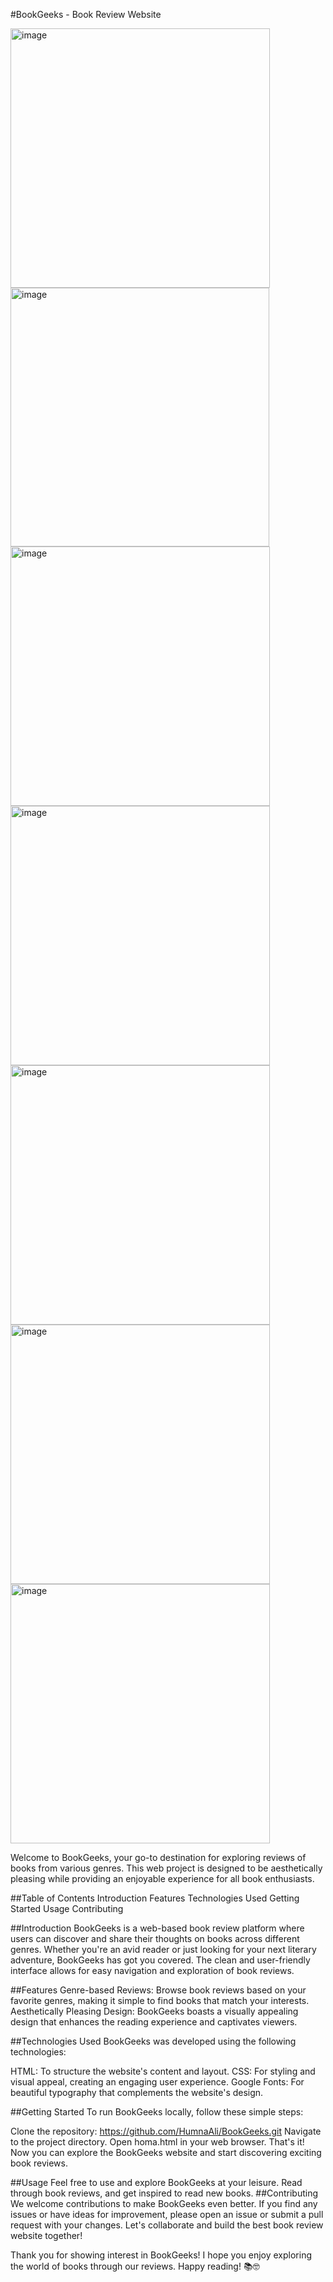 #BookGeeks - Book Review Website

<img width="415" alt="image" src="https://github.com/HumnaAli/BookGeeks/assets/100784745/105ed7d2-2f05-4ff4-bf3d-4cebbcae75cd">
<img width="414" alt="image" src="https://github.com/HumnaAli/BookGeeks/assets/100784745/f5d99df7-a09a-4e29-a5a5-0c00e27dde08">
<img width="415" alt="image" src="https://github.com/HumnaAli/BookGeeks/assets/100784745/100b052b-5c14-450b-88fe-009aa5b06273">
<img width="415" alt="image" src="https://github.com/HumnaAli/BookGeeks/assets/100784745/f02ae346-ce03-4644-83d9-2bb7927b171a">
<img width="415" alt="image" src="https://github.com/HumnaAli/BookGeeks/assets/100784745/32a6adf9-2f18-4ff5-9029-01a88bcd232f">
<img width="415" alt="image" src="https://github.com/HumnaAli/BookGeeks/assets/100784745/226408a4-7cd2-41c6-b7c0-319512730c70">
<img width="415" alt="image" src="https://github.com/HumnaAli/BookGeeks/assets/100784745/80e7db18-7377-48e7-8d7a-5978af11c092">

Welcome to BookGeeks, your go-to destination for exploring reviews of books from various genres. This web project is designed to be aesthetically pleasing while providing an enjoyable experience for all book enthusiasts.

##Table of Contents
Introduction
Features
Technologies Used
Getting Started
Usage
Contributing

##Introduction
BookGeeks is a web-based book review platform where users can discover and share their thoughts on books across different genres. Whether you're an avid reader or just looking for your next literary adventure, BookGeeks has got you covered. The clean and user-friendly interface allows for easy navigation and exploration of book reviews.

##Features
Genre-based Reviews: Browse book reviews based on your favorite genres, making it simple to find books that match your interests.
Aesthetically Pleasing Design: BookGeeks boasts a visually appealing design that enhances the reading experience and captivates viewers.

##Technologies Used
BookGeeks was developed using the following technologies:

HTML: To structure the website's content and layout.
CSS: For styling and visual appeal, creating an engaging user experience.
Google Fonts: For beautiful typography that complements the website's design.

##Getting Started
To run BookGeeks locally, follow these simple steps:

Clone the repository: https://github.com/HumnaAli/BookGeeks.git
Navigate to the project directory.
Open homa.html in your web browser.
That's it! Now you can explore the BookGeeks website and start discovering exciting book reviews.

##Usage
Feel free to use and explore BookGeeks at your leisure. Read through book reviews, and get inspired to read new books. 
##Contributing
We welcome contributions to make BookGeeks even better. If you find any issues or have ideas for improvement, please open an issue or submit a pull request with your changes. Let's collaborate and build the best book review website together!

Thank you for showing interest in BookGeeks! I hope you enjoy exploring the world of books through our reviews. Happy reading! 📚🤓
